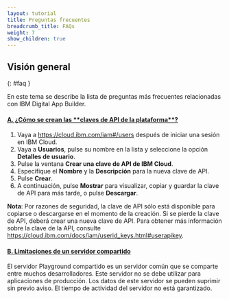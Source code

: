 ```yaml
---
layout: tutorial
title: Preguntas frecuentes
breadcrumb_title: FAQs
weight: 7
show_children: true
---
```

<!-- NLS_CHARSET=UTF-8 -->
## Visión general
{: #faq }

En este tema se describe la lista de preguntas más frecuentes relacionadas con IBM Digital App Builder.

<div class="panel-group accordion" id="mfp-dab-faqs" role="tablist">
    <div class="panel panel-default">
        <div class="panel-heading" role="tab" id="mfp-dab-faq1">
            <h4 class="panel-title">
                <a role="button" data-toggle="collapse" data-parent="#mfp-dab-faqs" href="#collapse-mfp-dab-faq1" aria-expanded="true" aria-controls="collapse-mfp-dab-faq1"><b>A. ¿Cómo se crean las **claves de API de la plataforma**?</b></a>
            </h4>
        </div>
        <div id="collapse-mfp-dab-faq1" class="panel-collapse collapse" role="tabpanel" aria-labelledby="mfp-dab-faq1">
            <div class="panel-body">
                <p>
                    <ol>
                        <li>Vaya a <a href="https://cloud.ibm.com/iam#/users" target="_blank">https://cloud.ibm.com/iam#/users</a> después de iniciar una sesión en IBM Cloud. </li>
                        <li>Vaya a <b>Usuarios</b>, pulse su nombre en la lista y seleccione la opción <b>Detalles de usuario</b>. </li>
                        <li>Pulse la ventana <b>Crear una clave de API de IBM Cloud</b>. </li>
                        <li>Especifique el <b>Nombre</b> y la <b>Descripción</b> para la nueva clave de API.</li>
                        <li>Pulse <b>Crear</b>.</li>
                        <li>A continuación, pulse <b>Mostrar</b> para visualizar, copiar y guardar la clave de API para más tarde, o pulse <b>Descargar</b>. </li>
                    </ol>
                    <b>Nota</b>: Por razones de seguridad, la clave de API sólo está disponible para copiarse o descargarse en el momento de la creación. Si se pierde la clave de API, deberá crear una nueva clave de API. Para obtener más información sobre la clave de la API, consulte <a href="https://cloud.ibm.com/docs/iam/userid_keys.html#userapikey">https://cloud.ibm.com/docs/iam/userid_keys.html#userapikey</a>.</p>
            </div>
        </div>      
    </div>
    <div class="panel panel-default">
        <div class="panel-heading" role="tab" id="mfp-dab-faq2">
            <h4 class="panel-title">
                <a role="button" data-toggle="collapse" data-parent="#mfp-dab-faqs" href="#collapse-mfp-dab-faq2" aria-expanded="true" aria-controls="collapse-mfp-dab-faq2"><b>B. Limitaciones de un servidor compartido</b></a>
            </h4>
        </div>
        <div id="collapse-mfp-dab-faq2" class="panel-collapse collapse" role="tabpanel" aria-labelledby="mfp-dab-faq2">
            <div class="panel-body">
                  <p>El servidor Playground compartido es un servidor común que se comparte entre muchos desarrolladores. Este servidor no se debe utilizar para aplicaciones de producción. Los datos de este servidor se pueden suprimir sin previo aviso. El tiempo de actividad del servidor no está garantizado.</p>
            </div>
        </div>      
    </div>
</div>
<p>&nbsp;</p>       
